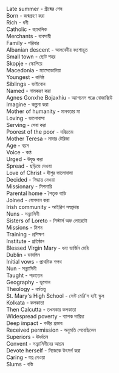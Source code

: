Late summer - গ্রীষ্মের শেষ  
Born - জন্মগ্রহণ করা  
Rich - ধনী  
Catholic - ক্যাথলিক  
Merchants - ব্যবসায়ী  
Family - পরিবার  
Albanian descent - আলবেনীয় বংশোদ্ভূত  
Small town - ছোট শহর  
Skopje - স্কোপিয়ে  
Macedonia - ম্যাসেডোনিয়া  
Youngest - কনিষ্ঠ  
Siblings - ভাইবোন  
Named - নামকরণ করা  
Agnes Gonxhe Bojaxhiu - অ্যাগনেস গঞ্জে বোজাক্সিউ  
Imagine - কল্পনা করা  
Mother of humanity - মানবতার মা  
Loving - ভালোবাসা  
Serving - সেবা করা  
Poorest of the poor - দরিদ্রতম  
Mother Teresa - মাদার টেরিজা  
Age - বয়স  
Voice - কণ্ঠ  
Urged - উদ্বুদ্ধ করা  
Spread - ছড়িয়ে দেওয়া  
Love of Christ - যীশুর ভালোবাসা  
Decided - সিদ্ধান্ত নেওয়া  
Missionary - মিশনারি  
Parental home - পৈতৃক বাড়ি  
Joined - যোগদান করা  
Irish community - আইরিশ সম্প্রদায়  
Nuns - সন্ন্যাসিনী  
Sisters of Loreto - সিস্টার্স অফ লোরেটো  
Missions - মিশন  
Training - প্রশিক্ষণ  
Institute - প্রতিষ্ঠান  
Blessed Virgin Mary - ধন্য ভার্জিন মেরি  
Dublin - ডাবলিন  
Initial vows - প্রাথমিক শপথ  
Nun - সন্ন্যাসিনী  
Taught - পড়াতেন  
Geography - ভূগোল  
Theology - ধর্মতত্ত্ব  
St. Mary's High School - সেন্ট মেরি’স হাই স্কুল  
Kolkata - কলকাতা  
Then Calcutta - তখনকার কলকাতা  
Widespread poverty - ব্যাপক দারিদ্র্য  
Deep impact - গভীর প্রভাব  
Received permission - অনুমতি পেয়েছিলেন  
Superiors - ঊর্ধ্বতন  
Convent - সন্ন্যাসিনীদের আশ্রম  
Devote herself - নিজেকে উৎসর্গ করা  
Caring - যত্ন নেওয়া  
Slums - বস্তি  
``` ▋
